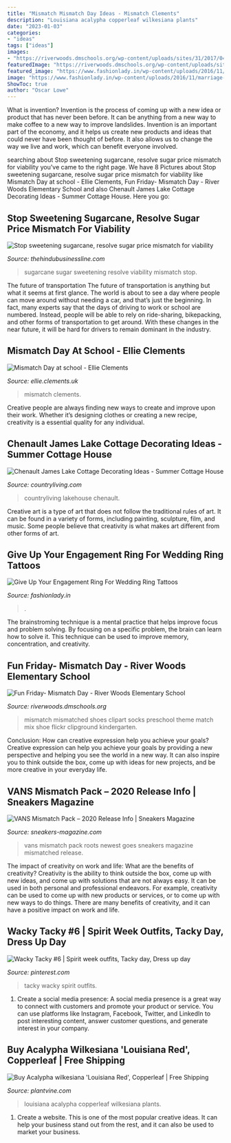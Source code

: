 ```yaml
---
title: "Mismatch Mismatch Day Ideas - Mismatch Clements"
description: "Louisiana acalypha copperleaf wilkesiana plants"
date: "2023-01-03"
categories:
- "ideas"
tags: ["ideas"]
images:
- "https://riverwoods.dmschools.org/wp-content/uploads/sites/31/2017/04/mismatch.jpg"
featuredImage: "https://riverwoods.dmschools.org/wp-content/uploads/sites/31/2017/04/mismatch.jpg"
featured_image: "https://www.fashionlady.in/wp-content/uploads/2016/11/marriage-ring-tattoos.jpg"
image: "https://www.fashionlady.in/wp-content/uploads/2016/11/marriage-ring-tattoos.jpg"
ShowToc: true
author: "Oscar Lowe"
---
```



What is invention?
Invention is the process of coming up with a new idea or product that has never been before. It can be anything from a new way to make coffee to a new way to improve landslides. 
Invention is an important part of the economy, and it helps us create new products and ideas that could never have been thought of before. It also allows us to change the way we live and work, which can benefit everyone involved.

	

		
searching about Stop sweetening sugarcane, resolve sugar price mismatch for viability you've came to the right page. We have 8 Pictures about Stop sweetening sugarcane, resolve sugar price mismatch for viability like Mismatch Day at school - Ellie Clements, Fun Friday- Mismatch Day - River Woods Elementary School and also Chenault James Lake Cottage Decorating Ideas - Summer Cottage House. Here you go:
		
    
## Stop Sweetening Sugarcane, Resolve Sugar Price Mismatch For Viability

<img loading=lazy src="https://www.thehindubusinessline.com/migration_catalog/article18250217.ece/ALTERNATES/LANDSCAPE_615/BL19-SUGARCANE2" onerror="this.onerror=null;this.src='https://tse3.mm.bing.net/th?id=OIP.BaAUdkFNJ--kEHN11nMdLwHaEn&amp;pid=15.1';" alt="Stop sweetening sugarcane, resolve sugar price mismatch for viability">

_Source: thehindubusinessline.com_

>sugarcane sugar sweetening resolve viability mismatch stop. 

	

The future of transportation
The future of transportation is anything but what it seems at first glance. The world is about to see a day where people can move around without needing a car, and that’s just the beginning. In fact, many experts say that the days of driving to work or school are numbered. Instead, people will be able to rely on ride-sharing, bikepacking, and other forms of transportation to get around. With these changes in the near future, it will be hard for drivers to remain dominant in the industry.

    
## Mismatch Day At School - Ellie Clements

<img loading=lazy src="https://ellie.clements.uk/wp-content/uploads/sites/3/2019/06/IMG_1470-1200x1600.jpeg" onerror="this.onerror=null;this.src='https://tse2.mm.bing.net/th?id=OIP.RNb8CA5e7vSb9cpEgceoCQHaJ4&amp;pid=15.1';" alt="Mismatch Day at school - Ellie Clements">

_Source: ellie.clements.uk_

>mismatch clements. 

	

Creative people are always finding new ways to create and improve upon their work. Whether it’s designing clothes or creating a new recipe, creativity is a essential quality for any individual.

    
## Chenault James Lake Cottage Decorating Ideas - Summer Cottage House

<img loading=lazy src="https://hips.hearstapps.com/hmg-prod.s3.amazonaws.com/images/the-lake-effect-porch-0718-1533330501.jpg?crop=1xw:1xh;center,top&amp;resize=480:*" onerror="this.onerror=null;this.src='https://tse1.mm.bing.net/th?id=OIP.j9zkn81ZVu83-d6sVMxBkgHaLH&amp;pid=15.1';" alt="Chenault James Lake Cottage Decorating Ideas - Summer Cottage House">

_Source: countryliving.com_

>countryliving lakehouse chenault. 

	

Creative art is a type of art that does not follow the traditional rules of art. It can be found in a variety of forms, including painting, sculpture, film, and music. Some people believe that creativity is what makes art different from other forms of art.

    
## Give Up Your Engagement Ring For Wedding Ring Tattoos

<img loading=lazy src="https://www.fashionlady.in/wp-content/uploads/2016/11/marriage-ring-tattoos.jpg" onerror="this.onerror=null;this.src='https://tse3.mm.bing.net/th?id=OIP.JeRWivK3VpNhshn1UgGUvwAAAA&amp;pid=15.1';" alt="Give Up Your Engagement Ring For Wedding Ring Tattoos">

_Source: fashionlady.in_

>. 

	

The brainstroming technique is a mental practice that helps improve focus and problem solving. By focusing on a specific problem, the brain can learn how to solve it. This technique can be used to improve memory, concentration, and creativity.

    
## Fun Friday- Mismatch Day - River Woods Elementary School

<img loading=lazy src="https://riverwoods.dmschools.org/wp-content/uploads/sites/31/2017/04/mismatch.jpg" onerror="this.onerror=null;this.src='https://tse4.mm.bing.net/th?id=OIP.LnkNlDeMhSxgtHH9m69x_wHaE8&amp;pid=15.1';" alt="Fun Friday- Mismatch Day - River Woods Elementary School">

_Source: riverwoods.dmschools.org_

>mismatch mismatched shoes clipart socks preschool theme match mix shoe flickr clipground kindergarten. 

	

Conclusion: How can creative expression help you achieve your goals?
Creative expression can help you achieve your goals by providing a new perspective and helping you see the world in a new way. It can also inspire you to think outside the box, come up with ideas for new projects, and be more creative in your everyday life.

    
## VANS Mismatch Pack – 2020 Release Info | Sneakers Magazine

<img loading=lazy src="https://sneakers-magazine.com/wp-content/uploads/2019/12/vans-mismatch-pack-classic-slip-on.jpg" onerror="this.onerror=null;this.src='https://tse2.mm.bing.net/th?id=OIP.pqrTbGRSN1NdLZ8CLvTB1AHaE8&amp;pid=15.1';" alt="VANS Mismatch Pack – 2020 Release Info | Sneakers Magazine">

_Source: sneakers-magazine.com_

>vans mismatch pack roots newest goes sneakers magazine mismatched release. 

	

The impact of creativity on work and life: What are the benefits of creativity?
Creativity is the ability to think outside the box, come up with new ideas, and come up with solutions that are not always easy. It can be used in both personal and professional endeavors. For example, creativity can be used to come up with new products or services, or to come up with new ways to do things. There are many benefits of creativity, and it can have a positive impact on work and life.

    
## Wacky Tacky #6 | Spirit Week Outfits, Tacky Day, Dress Up Day

<img loading=lazy src="https://i.pinimg.com/736x/fe/9e/d8/fe9ed8c4b3e9d650039ec28784a4ea53--costumes.jpg" onerror="this.onerror=null;this.src='https://tse4.mm.bing.net/th?id=OIP.HVy7jhFxSRnW1YgIF9GJTQHaHI&amp;pid=15.1';" alt="Wacky Tacky #6 | Spirit week outfits, Tacky day, Dress up day">

_Source: pinterest.com_

>tacky wacky spirit outfits. 

	

1. Create a social media presence: A social media presence is a great way to connect with customers and promote your product or service. You can use platforms like Instagram, Facebook, Twitter, and LinkedIn to post interesting content, answer customer questions, and generate interest in your company.

    
## Buy Acalypha Wilkesiana &#039;Louisiana Red&#039;, Copperleaf | Free Shipping

<img loading=lazy src="https://www.plantant.com/supplierimages/image.php?width=1000&amp;height=1000&amp;image=/public/supplierimages/picklist-images/1000277-37770-0-1559598899.jpg" onerror="this.onerror=null;this.src='https://tse1.mm.bing.net/th?id=OIP.hTbFWss0p8IhH0hq42SXTgHaJ4&amp;pid=15.1';" alt="Buy Acalypha wilkesiana &#039;Louisiana Red&#039;, Copperleaf | Free Shipping">

_Source: plantvine.com_

>louisiana acalypha copperleaf wilkesiana plants. 

	

1. Create a website. This is one of the most popular creative ideas. It can help your business stand out from the rest, and it can also be used to market your business.

